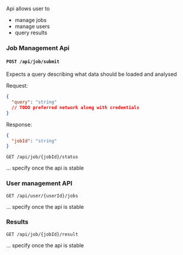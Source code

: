 
Api allows user to 
- manage jobs
- manage users
- query results

### Job Management Api

#### `POST /api/job/submit`

Expects a query describing what data should be loaded and analysed

Request:
```json
{
  "query": "string"
  // TODO preferred network along with credentials
}
```

Response:
```json
{
  "jobId": "string"
}
```

`GET /api/job/{jobId}/status`

... specify once the api is stable 
### User management API

`GET /api/user/{userId}/jobs`

... specify once the api is stable


### Results

`GET /api/job/{jobId}/result`

... specify once the api is stable
